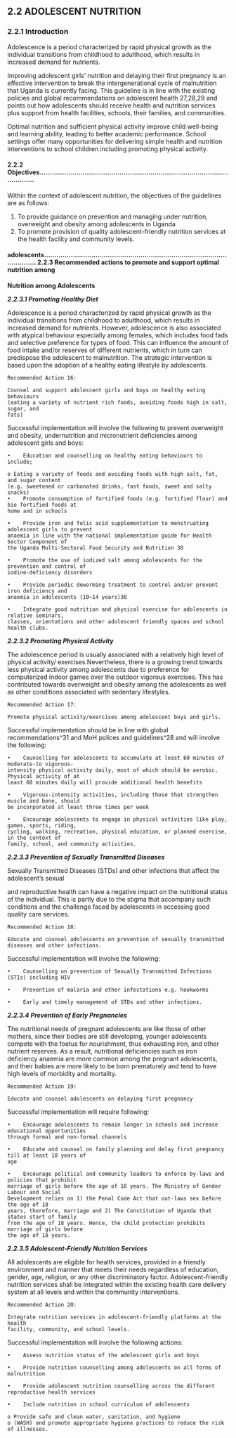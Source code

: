 ## 2.2 ADOLESCENT NUTRITION

### 2.2.1 Introduction

Adolescence is a period characterized by rapid physical growth as the individual transitions
from childhood to adulthood, which results in increased demand for nutrients.

Improving adolescent girls’ nutrition and delaying their first pregnancy is an effective intervention
to break the intergenerational cycle of malnutrition that Uganda is currently facing. This guideline
is in line with the existing policies and global recommendations on adolescent health 27,28,29 and
points out how adolescents should receive health and nutrition services plus support from
health facilities, schools, their families, and communities.

Optimal nutrition and sufficient physical activity improve child well-being and learning ability,
leading to better academic performance. School settings offer many opportunities for delivering
simple health and nutrition interventions to school children including promoting physical activity.

#### 2.2.2 Objectives.........................................................................................................

Within the context of adolescent nutrition, the objectives of the guidelines are as follows:

1. To provide guidance on prevention and managing under nutrition, overweight and obesity
    among adolescents in Uganda
2. To promote provision of quality adolescent-friendly nutrition services at the health facility
    and community levels.

#### adolescents....................................................................................................... 2.2.3 Recommended actions to promote and support optimal nutrition among

**Nutrition among Adolescents**

**_2.2.3.1 Promoting Healthy Diet_**

Adolescence is a period characterized by rapid physical growth as the individual transitions from
childhood to adulthood, which results in increased demand for nutrients. However, adolescence
is also associated with atypical behaviour especially among females, which includes food fads
and selective preference for types of food. This can influence the amount of food intake and/or
reserves of different nutrients, which in turn can predispose the adolescent to malnutrition. The
strategic intervention is based upon the adoption of a healthy eating lifestyle by adolescents.

```
Recommended Action 16:
```
```
Counsel and support adolescent girls and boys on healthy eating behaviours
(eating a variety of nutrient rich foods, avoiding foods high in salt, sugar, and
fats)
```
Successful implementation will involve the following to prevent overweight and obesity,
undernutrition and micronutrient deficiencies among adolescent girls and boys:

```
•	 Education and counselling on healthy eating behaviours to include;
```

```
o Eating a variety of foods and avoiding foods with high salt, fat, and sugar content
(e.g. sweetened or carbonated drinks, fast foods, sweet and salty snacks)
•	 Promote consumption of fortified foods (e.g. fortified flour) and bio fortified foods at
home and in schools
```
```
•	 Provide iron and folic acid supplementation to menstruating adolescent girls to prevent
anaemia in line with the national implementation guide for Health Sector Component of
the Uganda Multi-Sectoral Food Security and Nutrition 30
```
```
•	 Promote the use of iodized salt among adolescents for the prevention and control of
iodine-deficiency disorders
```
```
•	 Provide periodic deworming treatment to control and/or prevent iron deficiency and
anaemia in adolescents (10–14 years)30
```
```
•	 Integrate good nutrition and physical exercise for adolescents in relative seminars,
classes, orientations and other adolescent friendly spaces and school health clubs.
```
**_2.2.3.2 Promoting Physical Activity_**

The adolescence period is usually associated with a relatively high level of physical activity/
exercises.Nevertheless, there is a growing trend towards less physical activity among
adolescents due to preference for computerized indoor games over the outdoor vigorous
exercises. This has contributed towards overweight and obesity among the adolescents as
well as other conditions associated with sedentary lifestyles.

```
Recommended Action 17:
```
```
Promote physical activity/exercises among adolescent boys and girls.
```
Successful implementation should be in line with global recommendations^31 and MoH polices
and guidelines^28 and will involve the following:

```
•	 Counselling for adolescents to accumulate at least 60 minutes of moderate-to vigorous-
intensity physical activity daily, most of which should be aerobic. Physical activity of at
least 60 minutes daily will provide additional health benefits
```
```
•	 Vigorous-intensity activities, including those that strengthen muscle and bone, should
be incorporated at least three times per week
```
```
•	 Encourage adolescents to engage in physical activities like play, games, sports, riding,
cycling, walking, recreation, physical education, or planned exercise, in the context of
family, school, and community activities.
```
**_2.2.3.3 Prevention of Sexually Transmitted Diseases_**

Sexually Transmitted Diseases (STDs) and other infections that affect the adolescent’s sexual


and reproductive health can have a negative impact on the nutritional status of the individual.
This is partly due to the stigma that accompany such conditions and the challenge faced by
adolescents in accessing good quality care services.

```
Recommended Action 18:
```
```
Educate and counsel adolescents on prevention of sexually transmitted
diseases and other infections.
```
Successful implementation will involve the following:

```
•	 Counselling on prevention of Sexually Transmitted Infections (STIs) including HIV
```
```
•	 Prevention of malaria and other infestations e.g. hookworms
```
```
•	 Early and timely management of STDs and other infections.
```
**_2.2.3.4 Prevention of Early Pregnancies_**

The nutritional needs of pregnant adolescents are like those of other mothers, since their
bodies are still developing, younger adolescents compete with the foetus for nourishment,
thus exhausting iron, and other nutrient reserves. As a result, nutritional deficiencies such as
iron deficiency anaemia are more common among the pregnant adolescents, and their babies
are more likely to be born prematurely and tend to have high levels of morbidity and mortality.

```
Recommended Action 19:
```
```
Educate and counsel adolescents on delaying first pregnancy
```
Successful implementation will require following:

```
•	 Encourage adolescents to remain longer in schools and increase educational opportunities
through formal and non-formal channels
```
```
•	 Educate and counsel on family planning and delay first pregnancy till at least 18 years of
age
```
```
•	 Encourage political and community leaders to enforce by-laws and policies that prohibit
marriage of girls before the age of 18 years. The Ministry of Gender Labour and Social
Development relies on 1) the Penal Code Act that out-laws sex before the age of 18
years, therefore, marriage and 2) The Constitution of Uganda that states start of family
from the age of 18 years. Hence, the child protection prohibits marriage of girls before
the age of 18 years.
```

**_2.2.3.5 Adolescent-Friendly Nutrition Services_**

All adolescents are eligible for health services, provided in a friendly environment and manner
that meets their needs regardless of education, gender, age, religion, or any other discriminatory
factor. Adolescent-friendly nutrition services shall be integrated within the existing health care
delivery system at all levels and within the community interventions.

```
Recommended Action 20:
```
```
Integrate nutrition services in adolescent-friendly platforms at the health
facility, community, and school levels.
```
Successful implementation will involve the following actions:

```
•	 Assess nutrition status of the adolescent girls and boys
```
```
•	 Provide nutrition counselling among adolescents on all forms of malnutrition
```
```
•	 Provide adolescent nutrition counselling across the different reproductive health services
```
```
•	 Include nutrition in school curriculum of adolescents
```
```
o Provide safe and clean water, sanitation, and hygiene
o (WASH) and promote appropriate hygiene practices to reduce the risk of illnesses.
```